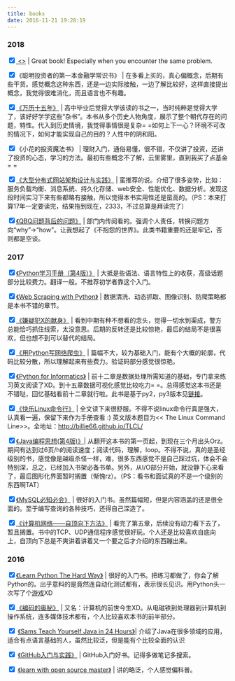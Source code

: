 ```yaml
---
title: books
date: 2016-11-21 19:28:19
---
```


### 2018

<input type='checkbox' checked>[ <<Effective Python>>](https://book.douban.com/subject/26312313/) | Great book! Especially when you encounter the same problem.

<input type='checkbox' checked>《聪明投资者的第一本金融学常识书》 | 在多看上买的，真心偏概念，后期有些干货。感觉概念这种东西，还是一边实际接触，一边了解比较好，这样直接提出概念，我觉得很难消化，而且语言也不有趣。

<input type='checkbox' checked>[《万历十五年》](https://book.douban.com/subject/1041482/) | 高中毕业后觉得大学该读的书之一，当时纯粹是觉得大学了，该好好学学这些“杂书”。本书从多个历史人物角度，展示了整个朝代存在的问题，特性。代入到历史情境，我觉得事情很是复杂= =如何上下一心？环境不可改的情况下，如何才能实现自己的目的？人性中的阴和阳。

<input type='checkbox' checked>《小花的投资魔法书》 | 理财入门，通俗易懂，很不错，不仅讲了投资，还讲了投资的心态，学习的方法。最初有些概念不了解，云里雾里，直到我买了点基金= =

<input type='checkbox' checked>[《大型分布式网站架构设计与实践》](https://book.douban.com/subject/25972633/) | 蛮推荐的说。介绍了很多姿势，比如：服务负载均衡、消息系统、持久化存储、web安全、性能优化、数据分析。发现这段时间实习下来有些都略有接触，所以觉得本书实用性还是蛮高的。（PS：本来打算17年一定要读完，结果拖到现在，2333，不过总算是拜读完了）

<input type='checkbox' checked>[《QBQ问题背后的问题》](https://book.douban.com/subject/1225038/) | 部门内传阅看的。强调个人责任，转换问题方向“why”->“how”。让我想起了《不抱怨的世界》。此类书籍重要的还是牢记，否则都是空谈。

### 2017

<input type='checkbox' checked>[《Python学习手册（第4版）》](https://book.douban.com/subject/6049132/) | 大抵是些语法、语言特性上的收获，高级话题部分比较费力。翻译一般。不推荐初学者靠这个入门。

<input type='checkbox' checked>[《Web Scraping with Python》](https://book.douban.com/subject/26284925/) | 数据清洗、动态抓取、图像识别、防爬策略都是本书不错的章节。

<input type='checkbox' checked>[《嫌疑犯X的献身》](https://book.douban.com/subject/3211779/) | 看到中期有种不想看的念头，觉得一切水到渠成，警方总能恰巧抓住线索，太没意思。后期的反转还是比较惊艳，最后的结局不是很喜欢，但也想不到可以替代的结局。

<input type='checkbox' checked>[《用Python写网络爬虫》](https://book.douban.com/subject/26869992/) | 篇幅不大，较为基础入门，能有个大概的轮廓，代码比较分散，所以理解起来有些费力。验证码部分感觉很惊艳。

<input type='checkbox' checked>[《Python for Informatics》](https://github.com/GooZy/BookList/blob/master/2017/Python%20for%20Informatics.pdf) | 前十二章是数据处理所需知道的基础，专门拿来练习英文阅读了XD。到十五章数据可视化感觉比较吃力= =。总得感觉这本书还是不错哒，回忆基础看前十二章就行啦。此书是基于py2，py3版本见[链接](http://www.py4e.com/book.php)。

<input type='checkbox' checked>[《快乐Linux命令行》](https://github.com/GooZy/BookList/blob/master/2017/%E5%BF%AB%E4%B9%90Linux%E5%91%BD%E4%BB%A4%E8%A1%8C.pdf) | 全文读下来很舒服。不得不说linux命令行真是强大，认真看一遍，保留下来作为手册查看 :) 英文版本题目为<< The Linux Command Line>>。全地址：http://billie66.github.io/TLCL/

<input type='checkbox' checked>[《Java编程思想(第4版)》](https://book.douban.com/subject/2130190/)| 从翻开这本书的第一页起，到现在三个月出头Orz。期间有达到过6页/h的阅读速度；阅读代码，理解，loop。不得不说，真的是圣经级别的书，感觉像是越级杀怪一样，难，很多东西感觉不是自己踩过坑，体会不会特别深，总之，已经加入书架必备书单。另外，从I/O部分开始，就没静下心来看了，最后图形化界面暂时搁置（惭愧rz）。（PS：看书和面试真的不是一个级别的东西啊TAT）

<input type='checkbox' checked>[《MySQL必知必会》](https://book.douban.com/subject/3354490/) | 很好的入门书。虽然篇幅短，但是内容涵盖的还是很全面的。至于编写查询的各种技巧，还得自己深造了。

<input type='checkbox' checked>[《计算机网络——自顶向下方法》](https://book.douban.com/subject/1391207/) | 看完了第五章，后续没有动力看下去了，暂且搁置。书中的TCP、UDP通信程序感觉很好玩。个人还是比较喜欢自底向上，自顶向下总是不爽讲着讲着又一个要之后才介绍的东西蹦出来。

### 2016

<input type='checkbox' checked>[《Learn Python The Hard Way》](https://github.com/GooZy/BookList/blob/master/2016/Learn_Python_The_Hard_Way_zh-cn.pdf) | 很好的入门书。把练习都做了，你会了解Python的。出乎意料的是竟然连自动化测试都有，表示很长见识。用Python头一次写了个[游戏](https://github.com/GooZy/Codes/tree/master/Language/Python/Lean%20python%20the%20hard%20way/SeekForTheLight)XD

<input type='checkbox' checked>[《编码的奥秘》](https://book.douban.com/subject/1024570/) | 又名：计算机的前世今生XD。从电磁铁到处理器到计算机到操作系统，连多媒体技术都有，个人比较喜欢本书的前半部分。

<input type='checkbox' checked> [《Sams Teach Yourself Java in 24 Hours》](https://github.com/GooZy/BookList/blob/master/2016/java-7-android-sams-teach-yourself-in-24-hours.pdf)| 介绍了Java在很多领域的应用，适合有点语言基础的人，虽然比较泛，但是能有个比较全面的认识

<input type='checkbox' checked> [《GitHub入门与实践》](https://book.douban.com/subject/26462816/) | GitHub入门好书。记得多做笔记多搜索。

<input type='checkbox' checked> [《learn with open source master》](https://github.com/zhuangbiaowei/learn-with-open-source) | 讲的略泛，个人感觉偏科普。